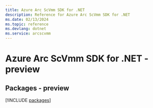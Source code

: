 ```yaml
---
title: Azure Arc ScVmm SDK for .NET
description: Reference for Azure Arc ScVmm SDK for .NET
ms.date: 02/13/2024
ms.topic: reference
ms.devlang: dotnet
ms.service: arcscvmm
---
```

# Azure Arc ScVmm SDK for .NET - preview
## Packages - preview
[!INCLUDE [packages](arc-scvmm-index.md)]